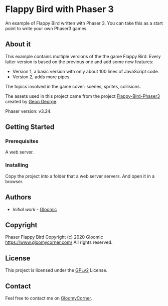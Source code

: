 # Flappy Bird with Phaser 3

An example of Flappy Bird written with Phaser 3. You can take this as a start point to write your own Phaser3 games.

## About it

This example contains multiple versions of the the game Flappy Bird. Every latter version is based on the previous one and add some new features:

- Version 1, a basic version with only about 100 lines of JavaScript code.
- Version 2, adds more pipes.

The topics involved in the game cover: scenes, sprites, collisions.

The assets used in this project came from the project [Flappy-Bird-Phaser3](https://github.com/geongeorge/Flappy-Bird-Phaser3.git) created by [Geon George](https://github.com/geongeorge).

Phaser version: v3.24.

## Getting Started

### Prerequisites

A web server.

### Installing

Copy the project into a folder that a web server servers. And open it in a browser.

## Authors

- *Initial work* - [Gloomic](https://github.com/gloomic)

## Copyright

Phaser Flappy Bird Copyright (c) 2020 Gloomic https://www.gloomycorner.com/
All rights reserved.

## License

This project is licensed under the [GPLv2](https://www.gnu.org/licenses/gpl-2.0.html) License.

## Contact

Feel free to contact me on [GloomyCorner](https://www.gloomycorner.com/contact/).

